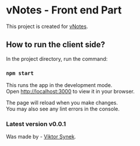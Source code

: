 # vNotes - Front end Part

This project is created for [vNotes](https://github.com/viktorsynek/vnotes).

## How to run the client side?

In the project directory, run the command:

### `npm start`

This runs the app in the development mode.\
Open [http://localhost:3000](http://localhost:3000) to view it in your browser.

The page will reload when you make changes.\
You may also see any lint errors in the console.

### Latest version v0.0.1

Was made by - [Viktor Synek](https://github.com/viktorsynek).
